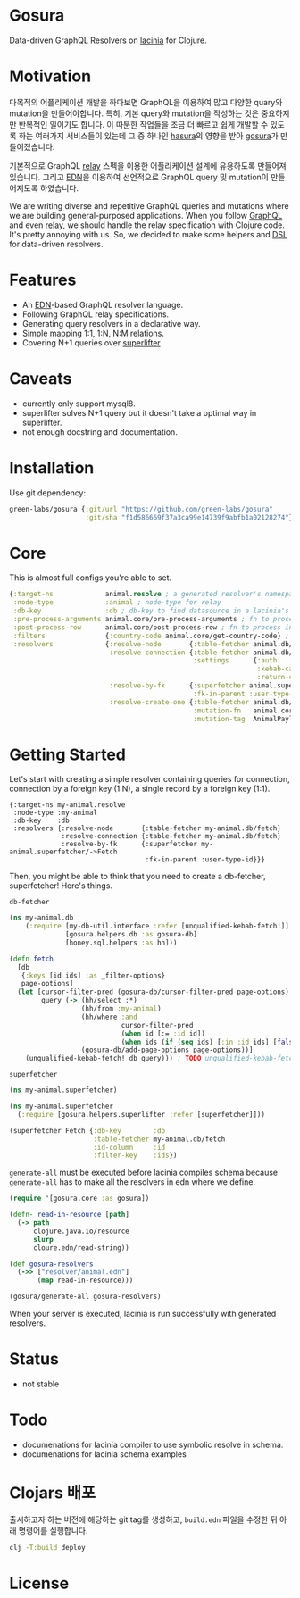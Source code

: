 # Gosura
Data-driven GraphQL Resolvers on [lacinia](https://github.com/walmartlabs/lacinia) for Clojure.

# Motivation
다목적의 어플리케이션 개발을 하다보면 GraphQL을 이용하여 많고 다양한 quary와 mutation을 만들어야합니다. 특히, 기본 query와 mutation을 작성하는 것은 중요하지만 반복적인 일이기도 합니다. 이 따분한 작업들을 조금 더 빠르고 쉽게 개발할 수 있도록 하는 여러가지 서비스들이 있는데 그 중 하나인 [hasura](https://hasura.io/)의 영향을 받아 [gosura](https://github.com/green-labs/gosura)가 만들어졌습니다.

기본적으로 GraphQL [relay](https://relay.dev/) 스펙을 이용한 어플리케이션 설계에 유용하도록 만들어져있습니다. 그리고 [EDN](https://github.com/edn-format/edn)을 이용하여 선언적으로 GraphQL query 및 mutation이 만들어지도록 하였습니다.

We are writing diverse and repetitive GraphQL queries and mutations where we are building general-purposed applications. When you follow [GraphQL](https://graphql.org/) and even [relay](https://relay.dev/), we should handle the relay specification with Clojure code. It's pretty annoying with us. So, we decided to make some helpers and [DSL](https://en.wikipedia.org/wiki/Domain-specific_language) for data-driven resolvers.

# Features
- An [EDN](https://github.com/edn-format/edn)-based GraphQL resolver language.
- Following GraphQL relay specifications.
- Generating query resolvers in a declarative way.
- Simple mapping 1:1, 1:N, N:M relations.
- Covering N+1 queries over [superlifter](https://github.com/oliyh/superlifter)

# Caveats
- currently only support mysql8.
- superlifter solves N+1 query but it doesn't take a optimal way in superlifter.
- not enough docstring and documentation.

# Installation
Use git dependency:
```clojure
green-labs/gosura {:git/url "https://github.com/green-labs/gosura"
                   :git/sha "f1d586669f37a3ca99e14739f9abfb1a02128274"}
```

# Core
This is almost full configs you're able to set.
```clojure
{:target-ns             animal.resolve ; a generated resolver's namespace
 :node-type             :animal ; node-type for relay
 :db-key                :db ; db-key to find datasource in a lacinia's context
 :pre-process-arguments animal.core/pre-process-arguments ; fn to process in args
 :post-process-row      animal.core/post-process-row ; fn to process in a result
 :filters               {:country-code animal.core/get-country-code} ; filters for additional filter opts for query
 :resolvers             {:resolve-node       {:table-fetcher animal.db/fetch} ; table fetcher for queries
                         :resolve-connection {:table-fetcher animal.db/fetch
                                              :settings      {:auth               animal.core/auth ; set for authentification and authorization.
                                                              :kebab-case?        true ; opts ; transform args into kebeb-case. A default is true.
                                                              :return-camel-case? true}} ; opts ; transform results into camelCase. A default value is true.
                         :resolve-by-fk      {:superfetcher animal.superfetcher/->Fetch ; superfetcher for superlifter
                                              :fk-in-parent :user-type-id}
                         :resolve-create-one {:table-fetcher animal.db/fetch
                                              :mutation-fn   animal.core/create-one 
                                              :mutation-tag  AnimalPayload}}}
```

# Getting Started
Let's start with creating a simple resolver containing queries for connection, connection by a foreign key (1:N), a single record by a foreign key (1:1).
```edn
{:target-ns my-animal.resolve
 :node-type :my-animal
 :db-key    :db
 :resolvers {:resolve-node       {:table-fetcher my-animal.db/fetch}
             :resolve-connection {:table-fetcher my-animal.db/fetch}
             :resolve-by-fk      {:superfetcher my-animal.superfetcher/->Fetch
                                  :fk-in-parent :user-type-id}}}

```

Then, you might be able to think that you need to create a db-fetcher, superfetcher!
Here's things.

`db-fetcher`
```clojure
(ns my-animal.db
    (:require [my-db-util.interface :refer [unqualified-kebab-fetch!]]
              [gosura.helpers.db :as gosura-db]
              [honey.sql.helpers :as hh]))

(defn fetch
  [db
   {:keys [id ids] :as _filter-options}
   page-options]
  (let [cursor-filter-pred (gosura-db/cursor-filter-pred page-options)
        query (-> (hh/select :*)
                  (hh/from :my-animal)
                  (hh/where :and
                            cursor-filter-pred
                            (when id [:= :id id])
                            (when ids (if (seq ids) [:in :id ids] [false])))
                  (gosura-db/add-page-options page-options))]
    (unqualified-kebab-fetch! db query))) ; TODO unqualified-kebab-fetch! will be in gosura?
```

`superfetcher`
```clojure
(ns my-animal.superfetcher)

(ns my-animal.superfetcher
  (:require [gosura.helpers.superlifter :refer [superfetcher]]))

(superfetcher Fetch {:db-key        :db
                     :table-fetcher my-animal.db/fetch
                     :id-column     :id
                     :filter-key    :ids})
```

`generate-all` must be executed before lacinia compiles schema because `generate-all` has to make all the resolvers in edn where we define.
```clojure
(require '[gosura.core :as gosura])

(defn- read-in-resource [path]
  (-> path
      clojure.java.io/resource
      slurp
      cloure.edn/read-string))

(def gosura-resolvers
  (->> ["resolver/animal.edn"]
       (map read-in-resource)))

(gosura/generate-all gosura-resolvers)
```

When your server is executed, lacinia is run successfully with generated resolvers.

# Status
- not stable

# Todo
- documenations for lacinia compiler to use symbolic resolve in schema.
- documenations for lacinia schema examples

# Clojars 배포

출시하고자 하는 버전에 해당하는 git tag를 생성하고, `build.edn` 파일을 수정한 뒤 아래 명령어를 실행합니다.

```bash
clj -T:build deploy
```

# License
